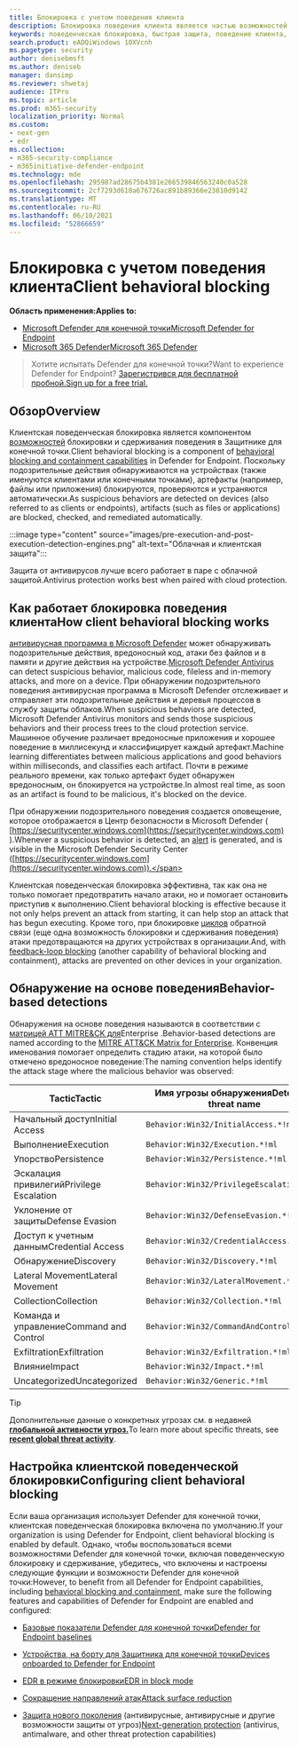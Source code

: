```yaml
---
title: Блокировка с учетом поведения клиента
description: Блокировка поведения клиента является частью возможностей поведенческой блокировки и сдерживания в Microsoft Defender for Endpoint
keywords: поведенческая блокировка, быстрая защита, поведение клиента, Microsoft Defender для endpoint
search.product: eADQiWindows 10XVcnh
ms.pagetype: security
author: denisebmsft
ms.author: deniseb
manager: dansimp
ms.reviewer: shwetaj
audience: ITPro
ms.topic: article
ms.prod: m365-security
localization_priority: Normal
ms.custom:
- next-gen
- edr
ms.collection:
- m365-security-compliance
- m365initiative-defender-endpoint
ms.technology: mde
ms.openlocfilehash: 295987ad28675b4381e266539846563240c0a528
ms.sourcegitcommit: 2cf7293d610a676726ac891b89366e23810d9142
ms.translationtype: MT
ms.contentlocale: ru-RU
ms.lasthandoff: 06/10/2021
ms.locfileid: "52866659"
---
```

# <a name="client-behavioral-blocking"></a><span data-ttu-id="b30ef-104">Блокировка с учетом поведения клиента</span><span class="sxs-lookup"><span data-stu-id="b30ef-104">Client behavioral blocking</span></span>

<span data-ttu-id="b30ef-105">**Область применения:**</span><span class="sxs-lookup"><span data-stu-id="b30ef-105">**Applies to:**</span></span>
- [<span data-ttu-id="b30ef-106">Microsoft Defender для конечной точки</span><span class="sxs-lookup"><span data-stu-id="b30ef-106">Microsoft Defender for Endpoint</span></span>](https://go.microsoft.com/fwlink/p/?linkid=2154037)
- [<span data-ttu-id="b30ef-107">Microsoft 365 Defender</span><span class="sxs-lookup"><span data-stu-id="b30ef-107">Microsoft 365 Defender</span></span>](https://go.microsoft.com/fwlink/?linkid=2118804)

> <span data-ttu-id="b30ef-108">Хотите испытать Defender для конечной точки?</span><span class="sxs-lookup"><span data-stu-id="b30ef-108">Want to experience Defender for Endpoint?</span></span> [<span data-ttu-id="b30ef-109">Зарегистрився для бесплатной пробной.</span><span class="sxs-lookup"><span data-stu-id="b30ef-109">Sign up for a free trial.</span></span>](https://www.microsoft.com/microsoft-365/windows/microsoft-defender-atp?ocid=docs-wdatp-assignaccess-abovefoldlink)

## <a name="overview"></a><span data-ttu-id="b30ef-110">Обзор</span><span class="sxs-lookup"><span data-stu-id="b30ef-110">Overview</span></span>

<span data-ttu-id="b30ef-111">Клиентская поведенческая блокировка является компонентом [возможностей](behavioral-blocking-containment.md) блокировки и сдерживания поведения в Защитнике для конечной точки.</span><span class="sxs-lookup"><span data-stu-id="b30ef-111">Client behavioral blocking is a component of [behavioral blocking and containment capabilities](behavioral-blocking-containment.md) in Defender for Endpoint.</span></span> <span data-ttu-id="b30ef-112">Поскольку подозрительные действия обнаруживаются на устройствах (также именуются клиентами или конечными точками), артефакты (например, файлы или приложения) блокируются, проверяются и устраняются автоматически.</span><span class="sxs-lookup"><span data-stu-id="b30ef-112">As suspicious behaviors are detected on devices (also referred to as clients or endpoints), artifacts (such as files or applications) are blocked, checked, and remediated automatically.</span></span> 

:::image type="content" source="images/pre-execution-and-post-execution-detection-engines.png" alt-text="Облачная и клиентская защита":::

<span data-ttu-id="b30ef-114">Защита от антивирусов лучше всего работает в паре с облачной защитой.</span><span class="sxs-lookup"><span data-stu-id="b30ef-114">Antivirus protection works best when paired with cloud protection.</span></span>

## <a name="how-client-behavioral-blocking-works"></a><span data-ttu-id="b30ef-115">Как работает блокировка поведения клиента</span><span class="sxs-lookup"><span data-stu-id="b30ef-115">How client behavioral blocking works</span></span>

<span data-ttu-id="b30ef-116">[антивирусная программа в Microsoft Defender](microsoft-defender-antivirus-in-windows-10.md) может обнаруживать подозрительные действия, вредоносный код, атаки без файлов и в памяти и другие действия на устройстве.</span><span class="sxs-lookup"><span data-stu-id="b30ef-116">[Microsoft Defender Antivirus](microsoft-defender-antivirus-in-windows-10.md) can detect suspicious behavior, malicious code, fileless and in-memory attacks, and more on a device.</span></span> <span data-ttu-id="b30ef-117">При обнаружении подозрительного поведения антивирусная программа в Microsoft Defender отслеживает и отправляет эти подозрительные действия и деревья процессов в службу защиты облаков.</span><span class="sxs-lookup"><span data-stu-id="b30ef-117">When suspicious behaviors are detected, Microsoft Defender Antivirus monitors and sends those suspicious behaviors and their process trees to the cloud protection service.</span></span> <span data-ttu-id="b30ef-118">Машинное обучение различает вредоносные приложения и хорошее поведение в миллисекунд и классифицирует каждый артефакт.</span><span class="sxs-lookup"><span data-stu-id="b30ef-118">Machine learning differentiates between malicious applications and good behaviors within milliseconds, and classifies each artifact.</span></span> <span data-ttu-id="b30ef-119">Почти в режиме реального времени, как только артефакт будет обнаружен вредоносным, он блокируется на устройстве.</span><span class="sxs-lookup"><span data-stu-id="b30ef-119">In almost real time, as soon as an artifact is found to be malicious, it's blocked on the device.</span></span> 

<span data-ttu-id="b30ef-120">При обнаружении подозрительного [](alerts-queue.md) поведения создается оповещение, которое отображается в Центр безопасности в Microsoft Defender ( [https://securitycenter.windows.com](https://securitycenter.windows.com) ).</span><span class="sxs-lookup"><span data-stu-id="b30ef-120">Whenever a suspicious behavior is detected, an [alert](alerts-queue.md) is generated, and is visible in the Microsoft Defender Security Center ([https://securitycenter.windows.com](https://securitycenter.windows.com)).</span></span>

<span data-ttu-id="b30ef-121">Клиентская поведенческая блокировка эффективна, так как она не только помогает предотвратить начало атаки, но и помогает остановить приступив к выполнению.</span><span class="sxs-lookup"><span data-stu-id="b30ef-121">Client behavioral blocking is effective because it not only helps prevent an attack from starting, it can help stop an attack that has begun executing.</span></span> <span data-ttu-id="b30ef-122">Кроме того, при блокировке [циклов](feedback-loop-blocking.md) обратной связи (еще одна возможность блокировки и сдерживания поведения) атаки предотвращаются на других устройствах в организации.</span><span class="sxs-lookup"><span data-stu-id="b30ef-122">And, with [feedback-loop blocking](feedback-loop-blocking.md) (another capability of behavioral blocking and containment), attacks are prevented on other devices in your organization.</span></span>

## <a name="behavior-based-detections"></a><span data-ttu-id="b30ef-123">Обнаружение на основе поведения</span><span class="sxs-lookup"><span data-stu-id="b30ef-123">Behavior-based detections</span></span>

<span data-ttu-id="b30ef-124">Обнаружения на основе поведения называются в соответствии с [матрицей ATT MITRE&CK для](https://attack.mitre.org/matrices/enterprise)Enterprise .</span><span class="sxs-lookup"><span data-stu-id="b30ef-124">Behavior-based detections are named according to the [MITRE ATT&CK Matrix for Enterprise](https://attack.mitre.org/matrices/enterprise).</span></span> <span data-ttu-id="b30ef-125">Конвенция именования помогает определить стадию атаки, на которой было отмечено вредоносное поведение:</span><span class="sxs-lookup"><span data-stu-id="b30ef-125">The naming convention helps identify the attack stage where the malicious behavior was observed:</span></span>


|<span data-ttu-id="b30ef-126">Tactic</span><span class="sxs-lookup"><span data-stu-id="b30ef-126">Tactic</span></span> |   <span data-ttu-id="b30ef-127">Имя угрозы обнаружения</span><span class="sxs-lookup"><span data-stu-id="b30ef-127">Detection threat name</span></span> |
|----|----|
|<span data-ttu-id="b30ef-128">Начальный доступ</span><span class="sxs-lookup"><span data-stu-id="b30ef-128">Initial Access</span></span> | `Behavior:Win32/InitialAccess.*!ml` |
|<span data-ttu-id="b30ef-129">Выполнение</span><span class="sxs-lookup"><span data-stu-id="b30ef-129">Execution</span></span>  | `Behavior:Win32/Execution.*!ml` |
|<span data-ttu-id="b30ef-130">Упорство</span><span class="sxs-lookup"><span data-stu-id="b30ef-130">Persistence</span></span>    | `Behavior:Win32/Persistence.*!ml` |
|<span data-ttu-id="b30ef-131">Эскалация привилегий</span><span class="sxs-lookup"><span data-stu-id="b30ef-131">Privilege Escalation</span></span>   | `Behavior:Win32/PrivilegeEscalation.*!ml` |
|<span data-ttu-id="b30ef-132">Уклонение от защиты</span><span class="sxs-lookup"><span data-stu-id="b30ef-132">Defense Evasion</span></span>    | `Behavior:Win32/DefenseEvasion.*!ml` |
|<span data-ttu-id="b30ef-133">Доступ к учетным данным</span><span class="sxs-lookup"><span data-stu-id="b30ef-133">Credential Access</span></span>  | `Behavior:Win32/CredentialAccess.*!ml` |
|<span data-ttu-id="b30ef-134">Обнаружение</span><span class="sxs-lookup"><span data-stu-id="b30ef-134">Discovery</span></span>  | `Behavior:Win32/Discovery.*!ml` |
|<span data-ttu-id="b30ef-135">Lateral Movement</span><span class="sxs-lookup"><span data-stu-id="b30ef-135">Lateral Movement</span></span> | `Behavior:Win32/LateralMovement.*!ml` |
|<span data-ttu-id="b30ef-136">Collection</span><span class="sxs-lookup"><span data-stu-id="b30ef-136">Collection</span></span> |   `Behavior:Win32/Collection.*!ml` |
|<span data-ttu-id="b30ef-137">Команда и управление</span><span class="sxs-lookup"><span data-stu-id="b30ef-137">Command and Control</span></span> | `Behavior:Win32/CommandAndControl.*!ml` |
|<span data-ttu-id="b30ef-138">Exfiltration</span><span class="sxs-lookup"><span data-stu-id="b30ef-138">Exfiltration</span></span>   | `Behavior:Win32/Exfiltration.*!ml` |
|<span data-ttu-id="b30ef-139">Влияние</span><span class="sxs-lookup"><span data-stu-id="b30ef-139">Impact</span></span> | `Behavior:Win32/Impact.*!ml` |
|<span data-ttu-id="b30ef-140">Uncategorized</span><span class="sxs-lookup"><span data-stu-id="b30ef-140">Uncategorized</span></span>  | `Behavior:Win32/Generic.*!ml` |

> [!TIP]
> <span data-ttu-id="b30ef-141">Дополнительные данные о конкретных угрозах см. в недавней **[глобальной активности угроз.](https://www.microsoft.com/wdsi/threats)**</span><span class="sxs-lookup"><span data-stu-id="b30ef-141">To learn more about specific threats, see **[recent global threat activity](https://www.microsoft.com/wdsi/threats)**.</span></span>


## <a name="configuring-client-behavioral-blocking"></a><span data-ttu-id="b30ef-142">Настройка клиентской поведенческой блокировки</span><span class="sxs-lookup"><span data-stu-id="b30ef-142">Configuring client behavioral blocking</span></span>

<span data-ttu-id="b30ef-143">Если ваша организация использует Defender для конечной точки, клиентская поведенческая блокировка включена по умолчанию.</span><span class="sxs-lookup"><span data-stu-id="b30ef-143">If your organization is using Defender for Endpoint, client behavioral blocking is enabled by default.</span></span> <span data-ttu-id="b30ef-144">Однако, чтобы воспользоваться всеми возможностями Defender для [](behavioral-blocking-containment.md)конечной точки, включая поведенческую блокировку и сдерживание, убедитесь, что включены и настроены следующие функции и возможности Defender для конечной точки:</span><span class="sxs-lookup"><span data-stu-id="b30ef-144">However, to benefit from all Defender for Endpoint capabilities, including [behavioral blocking and containment](behavioral-blocking-containment.md), make sure the following features and capabilities of Defender for Endpoint are enabled and configured:</span></span>

- [<span data-ttu-id="b30ef-145">Базовые показатели Defender для конечной точки</span><span class="sxs-lookup"><span data-stu-id="b30ef-145">Defender for Endpoint baselines</span></span>](configure-machines-security-baseline.md)

- [<span data-ttu-id="b30ef-146">Устройства, на борту для Защитника для конечной точки</span><span class="sxs-lookup"><span data-stu-id="b30ef-146">Devices onboarded to Defender for Endpoint</span></span>](onboard-configure.md)

- [<span data-ttu-id="b30ef-147">EDR в режиме блокировки</span><span class="sxs-lookup"><span data-stu-id="b30ef-147">EDR in block mode</span></span>](edr-in-block-mode.md)

- [<span data-ttu-id="b30ef-148">Сокращение направлений атак</span><span class="sxs-lookup"><span data-stu-id="b30ef-148">Attack surface reduction</span></span>](attack-surface-reduction.md)

- <span data-ttu-id="b30ef-149">[Защита нового поколения](configure-microsoft-defender-antivirus-features.md) (антивирусные, антивирусные и другие возможности защиты от угроз)</span><span class="sxs-lookup"><span data-stu-id="b30ef-149">[Next-generation protection](configure-microsoft-defender-antivirus-features.md) (antivirus, antimalware, and other threat protection capabilities)</span></span>

